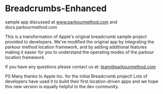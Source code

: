 # Breadcrumbs-Enhanced

sample app discussed at www.parkourmethod.com and docs.parkourmethod.com

This is a transformation of Apple's original breadcrumb sample project provided to developers. We've modified the original app by integrating the parkour method location framework, and by adding additional features making it easier for you to understand the operating modes of the parkour location framework.

If you have any questions please contact us at: team@parkourmethod.com

PS Many thanks to Apple Inc. for the initial Breadcrumb project! Lots of developers have used it to build their first location-driven apps and we hope this new version is equally helpful to the dev community.
